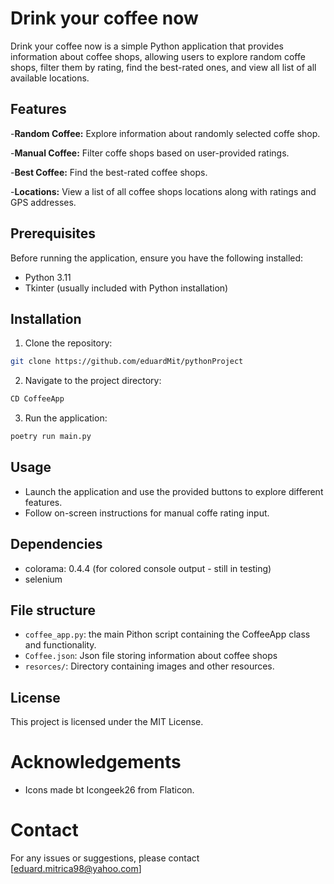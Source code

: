 # Drink your coffee now

Drink your coffee now is a simple Python application that provides information about coffee shops, allowing users to explore random coffe shops, filter them by rating, find the best-rated ones, and view all list of all available locations.

## Features

-**Random Coffee:** Explore information about randomly selected coffe shop.

-**Manual Coffee:** Filter coffe shops based on user-provided ratings.

-**Best Coffee:** Find the best-rated coffee shops.

-**Locations:** View a list of all coffee shops locations along with ratings and GPS addresses.

## Prerequisites

Before running the application, ensure you have the following installed:

- Python 3.11
- Tkinter (usually included with Python installation)

## Installation

1. Clone the repository:
``` bash
git clone https://github.com/eduardMit/pythonProject
```
2. Navigate to the project directory:
``` bash
CD CoffeeApp
```
3. Run the application:
``` bash
poetry run main.py
```

## Usage

- Launch the application and use the provided buttons to explore different features.
- Follow on-screen instructions for manual coffe rating input.

## Dependencies

- colorama: 0.4.4 (for colored console output - still in testing)
- selenium

## File structure

- `coffee_app.py`: the main Pithon script containing the CoffeeApp class and functionality.
- `Coffee.json`: Json file storing information about coffee shops
- `resorces/`: Directory containing images and other resources.

## License

This project is licensed under the MIT License.

# Acknowledgements

- Icons made bt Icongeek26 from Flaticon.

# Contact

For any issues or suggestions, please contact [eduard.mitrica98@yahoo.com]

